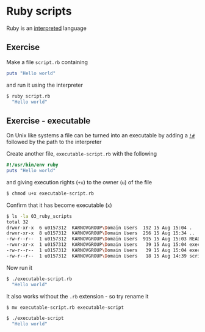 # Ruby scripts

Ruby is an [interpreted](https://en.wikipedia.org/wiki/Interpreted_language) language

## Exercise

Make a file `script.rb` containing

```ruby
puts "Hello world"
```

and run it using the interpreter

```bash
$ ruby script.rb
  "Hello world"
```

## Exercise - executable

On Unix like systems a file can be turned into an executable by adding a [`!#`](https://en.wikipedia.org/wiki/Shebang_(Unix)) followed by the path to the interpreter

Create another file, `executable-script.rb` with the following

```ruby
#!/usr/bin/env ruby
puts "Hello world"
```

and giving execution rights (`+x`) to the owner (`u`) of the file

```bash
$ chmod u+x executable-script.rb
```

Confirm that it has become executable (`x`)

```bash
$ ls -la 03_ruby_scripts 
total 32
drwxr-xr-x  6 u0157312  KARNOVGROUP\Domain Users  192 15 Aug 15:04 .
drwxr-xr-x  8 u0157312  KARNOVGROUP\Domain Users  256 15 Aug 15:34 ..
-rw-r--r--  1 u0157312  KARNOVGROUP\Domain Users  915 15 Aug 15:03 README.md
-rwxr-xr-x  1 u0157312  KARNOVGROUP\Domain Users   39 15 Aug 15:04 executable-script
-rw-r--r--  1 u0157312  KARNOVGROUP\Domain Users   39 15 Aug 15:04 executable-script.rb
-rw-r--r--  1 u0157312  KARNOVGROUP\Domain Users   18 15 Aug 14:39 script.rb
```

Now run it

```bash
$ ./executable-script.rb
  "Hello world"
```

It also works without the `.rb` extension - so try rename it

```bash
$ mv executable-script.rb executable-script

$ ./executable-script
  "Hello world"
```

